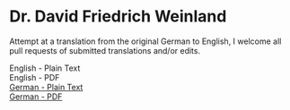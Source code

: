 # Dr. David Friedrich Weinland

Attempt at a translation from the original German to English, I welcome all pull requests of submitted translations and/or edits.

English - Plain Text  
English - PDF  
[German - Plain Text](german-full-text.md)  
[German - PDF](https://cdn.solaranamnesis.com/DFWeinland/UBER-DIE-METEORITEN.pdf)  
